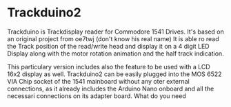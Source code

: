 # Trackduino2
Trackduino is Trackdisplay reader for Commodore 1541 Drives. It's based on an original project from oe7twj (don't know his real name) 
It is able ro read the Track position of the read/write head and display it on a 4 digit LED Display along with the motor rotation animation and the half track indication.

This particulary version includes also the feature to be used with a LCD 16x2 display as well. 
Trackduino2 can be easily plugged into the MOS 6522 VIA Chip socket of the 1541 mainboard without any oter external connections, as it already includes the Arduino Nano onboard and all the necessari connections on its adapter board. 
What do you need 
